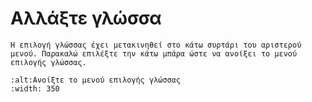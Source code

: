 # Αλλάξτε γλώσσα

```{note}
Η επιλογή γλώσσας έχει μετακινηθεί στο κάτω συρτάρι του αριστερού μενού. Παρακαλώ επιλέξτε την κάτω μπάρα ώστε να ανοίξει το μενού επιλογής γλώσσας.
```

```{image} images/documentation_language_menu.png
:alt:Ανοίξτε το μενού επιλογής γλώσσας
:width: 350
```

